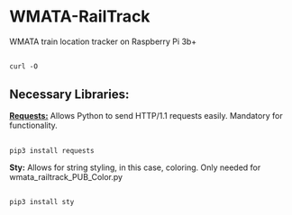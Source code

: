 # WMATA-RailTrack
WMATA train location tracker on Raspberry Pi 3b+

##
    curl -O


## Necessary Libraries:

[__Requests:__](https://pypi.org/project/requests/) Allows Python to send HTTP/1.1 requests easily. Mandatory for functionality.
##
    pip3 install requests

__Sty:__ Allows for string styling, in this case, coloring. Only needed for wmata_railtrack_PUB_Color.py
##
    pip3 install sty
